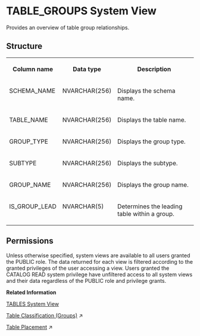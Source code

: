 <!-- loio210103bd75191014a9ffbcb8c8e22a88 -->

# TABLE\_GROUPS System View

Provides an overview of table group relationships.



<a name="loio210103bd75191014a9ffbcb8c8e22a88___t_a_b_l_e__g_r_o_u_p_s_1struct_TABLE_GROUPS"/>

## Structure


<table>
<tr>
<th valign="top">

Column name

</th>
<th valign="top">

Data type

</th>
<th valign="top">

Description

</th>
</tr>
<tr>
<td valign="top">

SCHEMA\_NAME

</td>
<td valign="top">

NVARCHAR\(256\)

</td>
<td valign="top">

Displays the schema name.

</td>
</tr>
<tr>
<td valign="top">

TABLE\_NAME

</td>
<td valign="top">

NVARCHAR\(256\)

</td>
<td valign="top">

Displays the table name.

</td>
</tr>
<tr>
<td valign="top">

GROUP\_TYPE

</td>
<td valign="top">

NVARCHAR\(256\)

</td>
<td valign="top">

Displays the group type.

</td>
</tr>
<tr>
<td valign="top">

SUBTYPE

</td>
<td valign="top">

NVARCHAR\(256\)

</td>
<td valign="top">

Displays the subtype.

</td>
</tr>
<tr>
<td valign="top">

GROUP\_NAME

</td>
<td valign="top">

NVARCHAR\(256\)

</td>
<td valign="top">

Displays the group name.

</td>
</tr>
<tr>
<td valign="top">

IS\_GROUP\_LEAD

</td>
<td valign="top">

NVARCHAR\(5\)

</td>
<td valign="top">

Determines the leading table within a group.

</td>
</tr>
</table>



<a name="loio210103bd75191014a9ffbcb8c8e22a88__section_s3k_3xz_2zb"/>

## Permissions

Unless otherwise specified, system views are available to all users granted the PUBLIC role. The data returned for each view is filtered according to the granted privileges of the user accessing a view. Users granted the CATALOG READ system privilege have unfiltered access to all system views and their data regardless of the PUBLIC role and privilege grants.

**Related Information**  


[TABLES System View](tables-system-view-2101973.md "Provides information about tables in the database.")

[Table Classification (Groups)](https://help.sap.com/viewer/f9c5015e72e04fffa14d7d4f7267d897/2024_3_QRC/en-US/dff79b704fb046a5af21170ee8e61c6d.html "Associated tables can be classified by a common table group.") :arrow_upper_right:

[Table Placement](https://help.sap.com/viewer/f9c5015e72e04fffa14d7d4f7267d897/2024_3_QRC/en-US/22888f9344954f258284d2dd936d0d0a.html "Table classification and table placement configuration, enhanced by partitioning, build the foundation for controlling the data distribution in a SAP HANA scale-out environment.") :arrow_upper_right:

